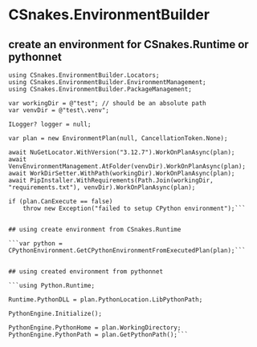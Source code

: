 ﻿# CSnakes.EnvironmentBuilder

## create an environment for CSnakes.Runtime or pythonnet

```using CSnakes.EnvironmentBuilder;
using CSnakes.EnvironmentBuilder.Locators;
using CSnakes.EnvironmentBuilder.EnvironmentManagement;
using CSnakes.EnvironmentBuilder.PackageManagement;

var workingDir = @"test"; // should be an absolute path
var venvDir = @"test\.venv";

ILogger? logger = null;

var plan = new EnvironmentPlan(null, CancellationToken.None);

await NuGetLocator.WithVersion("3.12.7").WorkOnPlanAsync(plan);
await VenvEnvironmentManagement.AtFolder(venvDir).WorkOnPlanAsync(plan);
await WorkDirSetter.WithPath(workingDir).WorkOnPlanAsync(plan);
await PipInstaller.WithRequirements(Path.Join(workingDir, "requirements.txt"), venvDir).WorkOnPlanAsync(plan);

if (plan.CanExecute == false)
    throw new Exception("failed to setup CPython environment");```


## using create environment from CSnakes.Runtime

```var python = CPythonEnvironment.GetCPythonEnvironmentFromExecutedPlan(plan);```


## using created environment from pythonnet

```using Python.Runtime;

Runtime.PythonDLL = plan.PythonLocation.LibPythonPath;

PythonEngine.Initialize();

PythonEngine.PythonHome = plan.WorkingDirectory;
PythonEngine.PythonPath = plan.GetPythonPath();```
